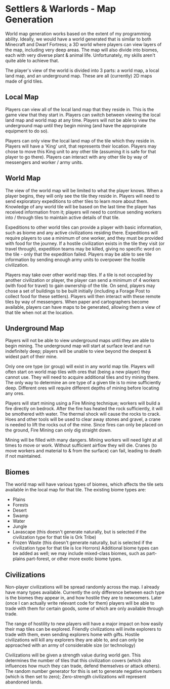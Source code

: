 # Settlers & Warlords - Map Generation

World map generation works based on the extent of my programming ability. Ideally, we would have a world generated that is similar to both Minecraft and Dwarf Fortress; a 3D world where players can view layers of the map, including very deep areas. The map will also divide into biomes, each with very diverse plant & animal life. Unfortunately, my skills aren't quite able to achieve that.

The player's view of the world is divided into 3 parts: a world map, a local land map, and an underground map. These are all (currently) 2D maps made of grid tiles.

## Local Map

Players can view all of the local land map that they reside in. This is the game view that they start in. Players can switch between viewing the local land map and world map at any time. Players will not be able to view the underground map until they begin mining (and have the appropirate equipment to do so).

Players can only view the local land map of the tile which they reside in. Players will have a 'King' unit, that represents their location. Players may chose to move this King unit to any other tile (assuming it is safe for that player to go there). Players can interact with any other tile by way of messengers and worker / army units.

## World Map

The view of the world map will be limited to what the player knows. When a player begins, they will only see the tile they reside in. Players will need to send exploratory expeditions to other tiles to learn more about them. Knowledge of any world tile will be based on the last time the player has received information from it; players will need to continue sending workers into / through tiles to maintain active details of that tile.

Expeditions to other world tiles can provide a player with basic information, such as biome and any active civilizations residing there. Expeditions will require players to use a minimum of one worker, and they must be provided with food for the journey. If a hostile civilization exists in the tile they visit (or travel through), expedition teams may be killed, giving no specific word on the tile - only that the expedition failed. Players may be able to see tile information by sending enough army units to overpower the hostile civilization.

Players may take over other world map tiles. If a tile is not occupied by another civilization or player, the player can send a minimum of 4 workers (with food for travel) to gain ownership of the tile. On send, players may chose a set of buildings to be built initially (including a Forage Post to collect food for these settlers). Players will then interact with these remote tiles by way of messengers. When paper and cartographers become available, players can have maps to be generated, allowing them a view of that tile when not at the location.

## Underground Map

Players will not be able to view underground maps until they are able to begin mining. The underground map will start at surface level and run indefinitely deep; players will be unable to view beyond the deepest & widest part of their mine.

Only one ore type (or group) will exist in any world map tile. Players will often start on world map tiles with ores that (being a new player) they cannot use. They will need to acquire additional tiles and try mining there. The only way to determine an ore type of a given tile is to mine sufficiently deep. Different ores will require different depths of mining before locating any ores.

Players will start mining using a Fire Mining technique; workers will build a fire directly on bedrock. After the fire has heated the rock sufficiently, it will be smothered with water. The thermal shock will cause the rocks to crack. Hoes and other tools will be used to clear away stones and gravel, a crane is needed to lift the rocks out of the mine. Since fires can only be placed on the ground, Fire Mining can only dig straight down.

Mining will be filled with many dangers. Mining workers will need light at all times to move or work. Without sufficient airflow they will die. Cranes (to move workers and material to & from the surface) can fail, leading to death if not maintained.

## Biomes

The world map will have various types of biomes, which affects the tile sets available in the local map for that tile. The existing biome types are:

-   Plains
-   Forests
-   Desert
-   Swamp
-   Water
-   Jungle
-   Lavascape (this doesn't generate naturally, but is selected if the civilization type for that tile is Ork Tribe)
-   Frozen Waste (this doesn't generate naturally, but is selected if the civilization type for that tile is Ice Horrors)
    Additional biome types can be added as well; we may include mixed-class biomes, such as part-plains part-forest, or other more exotic biome types.

## Civilizations

Non-player civilizations will be spread randomly across the map. I already have many types available. Currently the only difference between each type is the biomes they appear in, and how hostile they are to newcomers. Later (once I can actually write relevant code for them) players will be able to trade with them for certain goods, some of which are only available through trade.

The range of hostility to new players will have a major impact on how easily their map tiles can be explored. Friendly civilizations will invite explorers to trade with them, even sending explorers home with gifts. Hostile civilizations will kill any explorers they are able to, and can only be approached with an army of considerable size (or technology)

Civilizations will be given a strength value during world gen. This determines the number of tiles that this civilization covers (which also influences how much they can trade, defend themselves or attack others). The random number generator for this is set to generate negative numbers (which is then set to zero); Zero-strength civilizations will represent abandoned lands.
